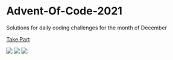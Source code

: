 # Advent-Of-Code-2021

Solutions for daily coding challenges for the month of December

[Take Part](https://adventofcode.com/2021)

![](https://img.shields.io/badge/day%20📅-20-blue)
![](https://img.shields.io/badge/stars%20⭐-33-yellow)
![](https://img.shields.io/badge/days%20completed-16-red)
